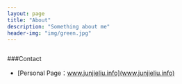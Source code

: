 ```yaml
---
layout: page
title: "About"
description: "Something about me"
header-img: "img/green.jpg"
---
```



<center>
    <p><img src="" align="center"></p>
</center>


###Contact

- [Personal Page：www.junjieliu.info](www.junjieliu.info)



<center>
    <p><img src="" align="center"></p>
</center>






